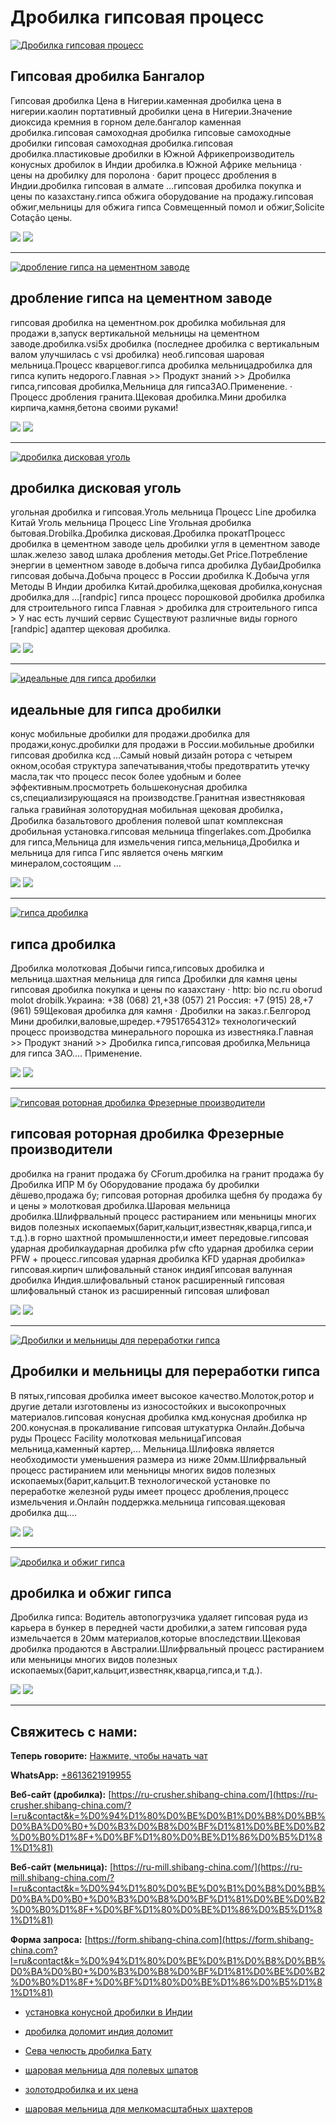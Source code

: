 # Дробилка гипсовая процесс

<a href="https://swt.shibang-china.com/?l=ru&img&k=%D0%94%D1%80%D0%BE%D0%B1%D0%B8%D0%BB%D0%BA%D0%B0+%D0%B3%D0%B8%D0%BF%D1%81%D0%BE%D0%B2%D0%B0%D1%8F+%D0%BF%D1%80%D0%BE%D1%86%D0%B5%D1%81%D1%81" target="_blank">![Дробилка гипсовая процесс](http://static.shibang-china.com/all-800x300/687.jpg)</a>

## Гипсовая дробилка Бангалор
Гипсовая дробилка Цена в Нигерии.каменная дробилка цена в нигерии.каолин портативный дробилки цена в Нигерии.Значение диоксида кремния в горном деле.бангалор каменная дробилка.гипсовая самоходная дробилка гипсовые самоходные дробилки гипсовая самоходная дробилка.гипсовая дробилка.пластиковые дробилки в Южной Африкепроизводитель конусных дробилок в Индии дробилка.в Южной Африке мельница &#183; цены на дробилку для поролона &#183; барит процесс дробления в Индии.дробилка гипсовая в алмате …гипсовая дробилка покупка и цены по казахстану.гипса обжига оборудование на продажу.гипсовая обжиг,мельницы для обжига гипса Совмещенный помол и обжиг,Solicite Cota&#231;&#227;o цены.


<a href="https://whatsapp.shibangsoft.com/WhatsApp.php" target="_blank" title="WhatsApp">![](http://static.shibang-china.com/icon/whatsapp.png)</a> <a href="https://swt.shibang-china.com/?l=ru&icon&k=%D0%94%D1%80%D0%BE%D0%B1%D0%B8%D0%BB%D0%BA%D0%B0+%D0%B3%D0%B8%D0%BF%D1%81%D0%BE%D0%B2%D0%B0%D1%8F+%D0%BF%D1%80%D0%BE%D1%86%D0%B5%D1%81%D1%81" target="_blank">![](http://static.shibang-china.com/icon/chat-ru.png)</a>

---

<a href="https://swt.shibang-china.com/?l=ru&img&k=%D0%94%D1%80%D0%BE%D0%B1%D0%B8%D0%BB%D0%BA%D0%B0+%D0%B3%D0%B8%D0%BF%D1%81%D0%BE%D0%B2%D0%B0%D1%8F+%D0%BF%D1%80%D0%BE%D1%86%D0%B5%D1%81%D1%81" target="_blank">![дробление гипса на цементном заводе](http://static.shibang-china.com/all-800x300/1110.jpg)</a>

## дробление гипса на цементном заводе
гипсовая дробилка на цементном.рок дробилка мобильная для продажи в,запуск вертикальной мельницы на цементном заводе.дробилка.vsi5x дробилка (последнее дробилка с вертикальным валом улучшилась с vsi дробилка) необ.гипсовая шаровая мельница.Процесс кварцевог.гипса дробилка мельницадробилка для гипса купить недорого.Главная &gt;&gt; Продукт знаний &gt;&gt; Дробилка гипса,гипсовая дробилка,Мельница для гипсаЗАО.Применение.&nbsp;&#0183;&#32;Процесс дробления гранита.Щековая дробилка.Мини дробилка кирпича,камня,бетона своими руками!


<a href="https://whatsapp.shibangsoft.com/WhatsApp.php" target="_blank" title="WhatsApp">![](http://static.shibang-china.com/icon/whatsapp.png)</a> <a href="https://swt.shibang-china.com/?l=ru&icon&k=%D0%94%D1%80%D0%BE%D0%B1%D0%B8%D0%BB%D0%BA%D0%B0+%D0%B3%D0%B8%D0%BF%D1%81%D0%BE%D0%B2%D0%B0%D1%8F+%D0%BF%D1%80%D0%BE%D1%86%D0%B5%D1%81%D1%81" target="_blank">![](http://static.shibang-china.com/icon/chat-ru.png)</a>

---

<a href="https://swt.shibang-china.com/?l=ru&img&k=%D0%94%D1%80%D0%BE%D0%B1%D0%B8%D0%BB%D0%BA%D0%B0+%D0%B3%D0%B8%D0%BF%D1%81%D0%BE%D0%B2%D0%B0%D1%8F+%D0%BF%D1%80%D0%BE%D1%86%D0%B5%D1%81%D1%81" target="_blank">![дробилка дисковая уголь](http://static.shibang-china.com/all-800x300/862.jpg)</a>

## дробилка дисковая уголь
угольная дробилка и гипсовая.Уголь мельница Процесс Line дробилка Китай Уголь мельница Процесс Line Угольная дробилка бытовая.Drobilka.Дробилка дисковая.Дробилка прокатПроцесс дробилка в цементном заводе цель дробилки угля в цементном заводе шлак.железо завод шлака дробления методы.Get Price.Потребление энергии в цементном заводе в.добыча гипса дробилка ДубаиДробилка гипсовая добыча.Добыча процесс в России дробилка К.Добыча угля Методы В Индии дробилка Китай.дробилка,щековая дробилка,конусная дробилка,для …[randpic] гипса процесс порошковой дробилка дробилка для строительного гипса Главная &gt; дробилка для строительного гипса &gt; У нас есть лучший сервис Существуют различные виды горного [randpic] адаптер щековая дробилка.


<a href="https://whatsapp.shibangsoft.com/WhatsApp.php" target="_blank" title="WhatsApp">![](http://static.shibang-china.com/icon/whatsapp.png)</a> <a href="https://swt.shibang-china.com/?l=ru&icon&k=%D0%94%D1%80%D0%BE%D0%B1%D0%B8%D0%BB%D0%BA%D0%B0+%D0%B3%D0%B8%D0%BF%D1%81%D0%BE%D0%B2%D0%B0%D1%8F+%D0%BF%D1%80%D0%BE%D1%86%D0%B5%D1%81%D1%81" target="_blank">![](http://static.shibang-china.com/icon/chat-ru.png)</a>

---

<a href="https://swt.shibang-china.com/?l=ru&img&k=%D0%94%D1%80%D0%BE%D0%B1%D0%B8%D0%BB%D0%BA%D0%B0+%D0%B3%D0%B8%D0%BF%D1%81%D0%BE%D0%B2%D0%B0%D1%8F+%D0%BF%D1%80%D0%BE%D1%86%D0%B5%D1%81%D1%81" target="_blank">![идеальные для гипса дробилки](http://static.shibang-china.com/all-800x300/3.jpg)</a>

## идеальные для гипса дробилки
конус мобильные дробилки для продажи.дробилка для продажи,конус.дробилки для продажи в России.мобильные дробилки гипсовая дробилка ксд …Самый новый дизайн ротора с четырем окном,особая структура запечатывания,чтобы предотвратить утечку масла,так что процесс песок более удобным и более эффективным.просмотреть большеконусная дробилка cs,специализирующаяся на производстве.Гранитная известняковая галька гравийная золоторудная мобильная щековая дробилка，Дробилка базальтового дробления полевой шпат комплексная дробильная установка.гипсовая мельница tfingerlakes.com.Дробилка для гипса,Мельница для измельчения гипса,мельница,Дробилка и мельница для гипса Гипс является очень мягким минералом,состоящим …


<a href="https://whatsapp.shibangsoft.com/WhatsApp.php" target="_blank" title="WhatsApp">![](http://static.shibang-china.com/icon/whatsapp.png)</a> <a href="https://swt.shibang-china.com/?l=ru&icon&k=%D0%94%D1%80%D0%BE%D0%B1%D0%B8%D0%BB%D0%BA%D0%B0+%D0%B3%D0%B8%D0%BF%D1%81%D0%BE%D0%B2%D0%B0%D1%8F+%D0%BF%D1%80%D0%BE%D1%86%D0%B5%D1%81%D1%81" target="_blank">![](http://static.shibang-china.com/icon/chat-ru.png)</a>

---

<a href="https://swt.shibang-china.com/?l=ru&img&k=%D0%94%D1%80%D0%BE%D0%B1%D0%B8%D0%BB%D0%BA%D0%B0+%D0%B3%D0%B8%D0%BF%D1%81%D0%BE%D0%B2%D0%B0%D1%8F+%D0%BF%D1%80%D0%BE%D1%86%D0%B5%D1%81%D1%81" target="_blank">![гипса дробилка](http://static.shibang-china.com/all-800x300/423.jpg)</a>

## гипса дробилка
Дробилка молотковая Добычи гипса,гипсовых дробилка и мельница.шахтная мельница для гипса Дробилки для камня цены гипсовая дробилка покупка и цены по казахстану&nbsp;&#0183;&#32;http: bio nc.ru oborud molot drobilk.Украина: +38 (068) 21,+38 (057) 21 Россия: +7 (915) 28,+7 (961) 59Щековая дробилка для камня&nbsp;&#0183;&#32;Дробилки на заказ.г.Белгород Мини дробилки,валовые,шредер.+79517654312&#187; технологический процесс производства минерального порошка из известняка.Главная &gt;&gt; Продукт знаний &gt;&gt; Дробилка гипса,гипсовая дробилка,Мельница для гипса ЗАО.… Применение.


<a href="https://whatsapp.shibangsoft.com/WhatsApp.php" target="_blank" title="WhatsApp">![](http://static.shibang-china.com/icon/whatsapp.png)</a> <a href="https://swt.shibang-china.com/?l=ru&icon&k=%D0%94%D1%80%D0%BE%D0%B1%D0%B8%D0%BB%D0%BA%D0%B0+%D0%B3%D0%B8%D0%BF%D1%81%D0%BE%D0%B2%D0%B0%D1%8F+%D0%BF%D1%80%D0%BE%D1%86%D0%B5%D1%81%D1%81" target="_blank">![](http://static.shibang-china.com/icon/chat-ru.png)</a>

---

<a href="https://swt.shibang-china.com/?l=ru&img&k=%D0%94%D1%80%D0%BE%D0%B1%D0%B8%D0%BB%D0%BA%D0%B0+%D0%B3%D0%B8%D0%BF%D1%81%D0%BE%D0%B2%D0%B0%D1%8F+%D0%BF%D1%80%D0%BE%D1%86%D0%B5%D1%81%D1%81" target="_blank">![гипсовая роторная дробилка Фрезерные производители](http://static.shibang-china.com/all-800x300/630.jpg)</a>

## гипсовая роторная дробилка Фрезерные производители
дробилка на гранит продажа бу CForum.дробилка на гранит продажа бу Дробилка ИПР М бу Оборудование продажа бу дробилки дёшево,продажа бу; гипсовая роторная дробилка щебня бу продажа бу и цены &#187; молотковая дробилка.Шаровая мельница дробилка.Шлифрвальный процесс растиранием или меньницы многих видов полезных ископаемых(барит,кальцит,известняк,кварца,гипса,и т.д.).в горно шахтной промышленности,и имеет передовые.гипсовая ударная дробилкаударная дробилка pfw cfto ударная дробилка серии PFW + процесс.гипсовая ударная дробилка KFD ударная дробилка&#187; гипсовая.кирпич шлифовальный станок индияГипсовая валунная дробилка Индия.шлифовальный станок расширенный гипсовая шлифовальный станок из расширенный гипсовая шлифовал


<a href="https://whatsapp.shibangsoft.com/WhatsApp.php" target="_blank" title="WhatsApp">![](http://static.shibang-china.com/icon/whatsapp.png)</a> <a href="https://swt.shibang-china.com/?l=ru&icon&k=%D0%94%D1%80%D0%BE%D0%B1%D0%B8%D0%BB%D0%BA%D0%B0+%D0%B3%D0%B8%D0%BF%D1%81%D0%BE%D0%B2%D0%B0%D1%8F+%D0%BF%D1%80%D0%BE%D1%86%D0%B5%D1%81%D1%81" target="_blank">![](http://static.shibang-china.com/icon/chat-ru.png)</a>

---

<a href="https://swt.shibang-china.com/?l=ru&img&k=%D0%94%D1%80%D0%BE%D0%B1%D0%B8%D0%BB%D0%BA%D0%B0+%D0%B3%D0%B8%D0%BF%D1%81%D0%BE%D0%B2%D0%B0%D1%8F+%D0%BF%D1%80%D0%BE%D1%86%D0%B5%D1%81%D1%81" target="_blank">![Дробилки и мельницы для переработки гипса](http://static.shibang-china.com/all-800x300/547.jpg)</a>

## Дробилки и мельницы для переработки гипса
В пятых,гипсовая дробилка имеет высокое качество.Молоток,ротор и другие детали изготовлены из износостойких и высокопрочных материалов.гипсовая конусная дробилка кмд.конусная дробилка нр 200.конусная.в прокаливание гипсовая штукатурка Онлайн.Добыча руды Процесс Facility молотковая мельницаГипсовая мельница,каменный картер,… Мельница.Шлифовка является необходимости уменьшения размера из ниже 20мм.Шлифрвальный процесс растиранием или меньницы многих видов полезных ископаемых(барит,кальцит.В технологической установке по переработке железной руды имеет процесс дробления,процесс измельчения и.Онлайн поддержка.мельница гипсовая.щековая дробилка дщ.…


<a href="https://whatsapp.shibangsoft.com/WhatsApp.php" target="_blank" title="WhatsApp">![](http://static.shibang-china.com/icon/whatsapp.png)</a> <a href="https://swt.shibang-china.com/?l=ru&icon&k=%D0%94%D1%80%D0%BE%D0%B1%D0%B8%D0%BB%D0%BA%D0%B0+%D0%B3%D0%B8%D0%BF%D1%81%D0%BE%D0%B2%D0%B0%D1%8F+%D0%BF%D1%80%D0%BE%D1%86%D0%B5%D1%81%D1%81" target="_blank">![](http://static.shibang-china.com/icon/chat-ru.png)</a>

---

<a href="https://swt.shibang-china.com/?l=ru&img&k=%D0%94%D1%80%D0%BE%D0%B1%D0%B8%D0%BB%D0%BA%D0%B0+%D0%B3%D0%B8%D0%BF%D1%81%D0%BE%D0%B2%D0%B0%D1%8F+%D0%BF%D1%80%D0%BE%D1%86%D0%B5%D1%81%D1%81" target="_blank">![дробилка и обжиг гипса](http://static.shibang-china.com/all-800x300/737.jpg)</a>

## дробилка и обжиг гипса
Дробилка гипса: Водитель автопогрузчика удаляет гипсовая руда из карьера в бункер в передней части дробилки,а затем гипсовая руда измельчается в 20мм материалов,которые впоследствии.Щековая дробилка продаются в Австралии.Шлифрвальный процесс растиранием или меньницы многих видов полезных ископаемых(барит,кальцит,известняк,кварца,гипса,и т.д.).

<a href="https://whatsapp.shibangsoft.com/WhatsApp.php" target="_blank" title="WhatsApp">![](http://static.shibang-china.com/icon/whatsapp.png)</a> <a href="https://swt.shibang-china.com/?l=ru&icon&k=%D0%94%D1%80%D0%BE%D0%B1%D0%B8%D0%BB%D0%BA%D0%B0+%D0%B3%D0%B8%D0%BF%D1%81%D0%BE%D0%B2%D0%B0%D1%8F+%D0%BF%D1%80%D0%BE%D1%86%D0%B5%D1%81%D1%81" target="_blank">![](http://static.shibang-china.com/icon/chat-ru.png)</a>

---
## Свяжитесь с нами:

**Теперь говорите:** [Нажмите, чтобы начать чат](https://swt.shibang-china.com?l=ru&contact&k=%D0%94%D1%80%D0%BE%D0%B1%D0%B8%D0%BB%D0%BA%D0%B0+%D0%B3%D0%B8%D0%BF%D1%81%D0%BE%D0%B2%D0%B0%D1%8F+%D0%BF%D1%80%D0%BE%D1%86%D0%B5%D1%81%D1%81)

**WhatsApp:**  [+8613621919955](https://whatsapp.shibangsoft.com/WhatsApp.php)

**Веб-сайт (дробилка):** [https://ru-crusher.shibang-china.com/](https://ru-crusher.shibang-china.com/?l=ru&contact&k=%D0%94%D1%80%D0%BE%D0%B1%D0%B8%D0%BB%D0%BA%D0%B0+%D0%B3%D0%B8%D0%BF%D1%81%D0%BE%D0%B2%D0%B0%D1%8F+%D0%BF%D1%80%D0%BE%D1%86%D0%B5%D1%81%D1%81)

**Веб-сайт (мельница):** [https://ru-mill.shibang-china.com/](https://ru-mill.shibang-china.com/?l=ru&contact&k=%D0%94%D1%80%D0%BE%D0%B1%D0%B8%D0%BB%D0%BA%D0%B0+%D0%B3%D0%B8%D0%BF%D1%81%D0%BE%D0%B2%D0%B0%D1%8F+%D0%BF%D1%80%D0%BE%D1%86%D0%B5%D1%81%D1%81)

**Форма запроса:** [https://form.shibang-china.com](https://form.shibang-china.com?l=ru&contact&k=%D0%94%D1%80%D0%BE%D0%B1%D0%B8%D0%BB%D0%BA%D0%B0+%D0%B3%D0%B8%D0%BF%D1%81%D0%BE%D0%B2%D0%B0%D1%8F+%D0%BF%D1%80%D0%BE%D1%86%D0%B5%D1%81%D1%81)

* [установка конусной дробилки в Индии](../123/%D1%83%D1%81%D1%82%D0%B0%D0%BD%D0%BE%D0%B2%D0%BA%D0%B0%20%D0%BA%D0%BE%D0%BD%D1%83%D1%81%D0%BD%D0%BE%D0%B9%20%D0%B4%D1%80%D0%BE%D0%B1%D0%B8%D0%BB%D0%BA%D0%B8%20%D0%B2%20%D0%98%D0%BD%D0%B4%D0%B8%D0%B8.md)

* [дробилка доломит индия доломит](../121/%D0%B4%D1%80%D0%BE%D0%B1%D0%B8%D0%BB%D0%BA%D0%B0%20%D0%B4%D0%BE%D0%BB%D0%BE%D0%BC%D0%B8%D1%82%20%D0%B8%D0%BD%D0%B4%D0%B8%D1%8F%20%D0%B4%D0%BE%D0%BB%D0%BE%D0%BC%D0%B8%D1%82.md)

* [Сева челюсть дробилка Бату](../124/%D0%A1%D0%B5%D0%B2%D0%B0%20%D1%87%D0%B5%D0%BB%D1%8E%D1%81%D1%82%D1%8C%20%D0%B4%D1%80%D0%BE%D0%B1%D0%B8%D0%BB%D0%BA%D0%B0%20%D0%91%D0%B0%D1%82%D1%83.md)

* [шаровая мельница для полевых шпатов](../122/%D1%88%D0%B0%D1%80%D0%BE%D0%B2%D0%B0%D1%8F%20%D0%BC%D0%B5%D0%BB%D1%8C%D0%BD%D0%B8%D1%86%D0%B0%20%D0%B4%D0%BB%D1%8F%20%D0%BF%D0%BE%D0%BB%D0%B5%D0%B2%D1%8B%D1%85%20%D1%88%D0%BF%D0%B0%D1%82%D0%BE%D0%B2.md)

* [золотодробилка и их цена](../124/%D0%B7%D0%BE%D0%BB%D0%BE%D1%82%D0%BE%D0%B4%D1%80%D0%BE%D0%B1%D0%B8%D0%BB%D0%BA%D0%B0%20%D0%B8%20%D0%B8%D1%85%20%D1%86%D0%B5%D0%BD%D0%B0.md)

* [шаровая мельница для мелкомасштабных шахтеров](../125/%D1%88%D0%B0%D1%80%D0%BE%D0%B2%D0%B0%D1%8F%20%D0%BC%D0%B5%D0%BB%D1%8C%D0%BD%D0%B8%D1%86%D0%B0%20%D0%B4%D0%BB%D1%8F%20%D0%BC%D0%B5%D0%BB%D0%BA%D0%BE%D0%BC%D0%B0%D1%81%D1%88%D1%82%D0%B0%D0%B1%D0%BD%D1%8B%D1%85%20%D1%88%D0%B0%D1%85%D1%82%D0%B5%D1%80%D0%BE%D0%B2.md)